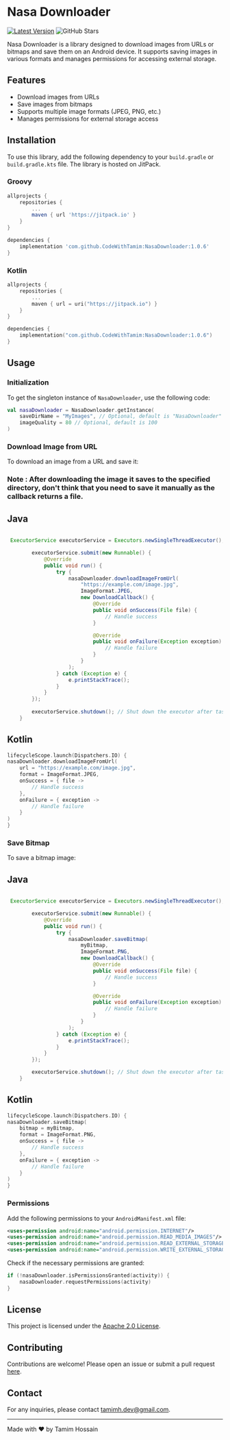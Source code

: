 # Nasa Downloader
[![Latest Version](https://jitpack.io/v/CodeWithTamim/NasaDownloader.svg)](https://jitpack.io/#CodeWithTamim/NasaDownloader)
![GitHub Stars](https://img.shields.io/github/stars/CodeWithTamim/NasaDownloader)

Nasa Downloader is a library designed to download images from URLs or bitmaps and save them on an Android device. It supports saving images in various formats and manages permissions for accessing external storage.

## Features

- Download images from URLs
- Save images from bitmaps
- Supports multiple image formats (JPEG, PNG, etc.)
- Manages permissions for external storage access

## Installation

To use this library, add the following dependency to your `build.gradle` or `build.gradle.kts` file. The library is hosted on JitPack.

### Groovy

```groovy
allprojects {
    repositories {
        ...
        maven { url 'https://jitpack.io' }
    }
}

dependencies {
    implementation 'com.github.CodeWithTamim:NasaDownloader:1.0.6'
}
```

### Kotlin

```kotlin
allprojects {
    repositories {
        ...
        maven { url = uri("https://jitpack.io") }
    }
}

dependencies {
    implementation("com.github.CodeWithTamim:NasaDownloader:1.0.6")
}
```

## Usage

### Initialization

To get the singleton instance of `NasaDownloader`, use the following code:

```kotlin
val nasaDownloader = NasaDownloader.getInstance(
    saveDirName = "MyImages", // Optional, default is "NasaDownloader"
    imageQuality = 80 // Optional, default is 100
)
```

### Download Image from URL

To download an image from a URL and save it:

### Note : After downloading the image it saves to the specified directory, don't think that you need to save it manually as the callback returns a file.
## Java
```java

 ExecutorService executorService = Executors.newSingleThreadExecutor(); // Create a single-threaded executor

        executorService.submit(new Runnable() {
            @Override
            public void run() {
                try {
                    nasaDownloader.downloadImageFromUrl(
                        "https://example.com/image.jpg",
                        ImageFormat.JPEG,
                        new DownloadCallback() {
                            @Override
                            public void onSuccess(File file) {
                                // Handle success
                            }

                            @Override
                            public void onFailure(Exception exception) {
                                // Handle failure
                            }
                        }
                    );
                } catch (Exception e) {
                    e.printStackTrace();
                }
            }
        });
        
        executorService.shutdown(); // Shut down the executor after task submission
    }

```

## Kotlin

```kotlin
lifecycleScope.launch(Dispatchers.IO) {
nasaDownloader.downloadImageFromUrl(
    url = "https://example.com/image.jpg",
    format = ImageFormat.JPEG,
    onSuccess = { file ->
        // Handle success
    },
    onFailure = { exception ->
        // Handle failure
    }
)
}
```

### Save Bitmap

To save a bitmap image:
## Java


```java

 ExecutorService executorService = Executors.newSingleThreadExecutor(); // Create a single-threaded executor

        executorService.submit(new Runnable() {
            @Override
            public void run() {
                try {
                    nasaDownloader.saveBitmap(
                        myBitmap,
                        ImageFormat.PNG,
                        new DownloadCallback() {
                            @Override
                            public void onSuccess(File file) {
                                // Handle success
                            }

                            @Override
                            public void onFailure(Exception exception) {
                                // Handle failure
                            }
                        }
                    );
                } catch (Exception e) {
                    e.printStackTrace();
                }
            }
        });

        executorService.shutdown(); // Shut down the executor after task submission
    }

```


## Kotlin

```kotlin
lifecycleScope.launch(Dispatchers.IO) {
nasaDownloader.saveBitmap(
    bitmap = myBitmap,
    format = ImageFormat.PNG,
    onSuccess = { file ->
        // Handle success
    },
    onFailure = { exception ->
        // Handle failure
    }
)
}
```

### Permissions


Add the following permissions to your `AndroidManifest.xml` file:

```xml
<uses-permission android:name="android.permission.INTERNET"/>
<uses-permission android:name="android.permission.READ_MEDIA_IMAGES"/>
<uses-permission android:name="android.permission.READ_EXTERNAL_STORAGE"/>
<uses-permission android:name="android.permission.WRITE_EXTERNAL_STORAGE"/>
```

Check if the necessary permissions are granted:

```kotlin
if (!nasaDownloader.isPermissionsGranted(activity)) {
    nasaDownloader.requestPermissions(activity)
}
```


## License

This project is licensed under the [Apache 2.0 License](LICENSE).

## Contributing

Contributions are welcome! Please open an issue or submit a pull request [here](https://github.com/CodeWithTamim/NasaDownloader).

## Contact

For any inquiries, please contact tamimh.dev@gmail.com.

---

Made with ❤️ by Tamim Hossain
